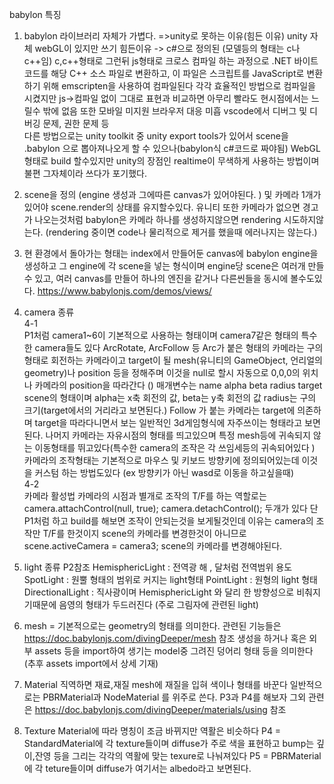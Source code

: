 babylon 특징

1. babylon 라이브러리 자체가 가볍다. =>unity로 못하는 이유(힘든 이유)
unity 자체 webGL이 있지만 쓰기 힘든이유 ->
c#으로 정의된 (모델등의 형태는 c나c++임)  c,c++형태로 그런뒤 js형태로 크로스 컴파일 하는 과정으로 
.NET 바이트코드를 해당 C++ 소스 파일로 변환하고, 이 파일은 스크립트를 JavaScript로 변환하기 위해 emscripten을 사용하여 컴파일된다
각각 효율적인 방법으로 컴파일을 시켰지만 js->컴파일 없이 그대로 표현과 비교하면 아무리 빨라도 현시점에서는 느릴수 밖에 없음
또한 모바일 미지원 브라우저 대응 미흡 vscode에서 디버그 및 디버깅 문제, 권한 문제 등    
다른 방법으로는 unity toolkit 중 unity export tools가 있어서 scene을 .babylon 으로 뽑아져나오게 할 수 있으나(babylon식 c#코드로 짜야됨)
WebGL형태로 build 할수있지만 unity의 장점인 realtime이 무색하게 사용하는 방법이며 불편 그자체이라 쓰다가 포기했다.

2. scene을 정의 (engine 생성과 그에따른 canvas가 있어야된다. ) 및 카메라 1개가 있어야 scene.render의 상태를 유지할수있다.
유니티 또한 카메라가 없으면 경고가 나오는것처럼 babylon은 카메라 하나를 생성하지않으면 rendering 시도하지않는다. (rendering 중이면
code나 물리적으로 제거를 했을때 에러나지는 않는다.)

3. 현 환경에서 돌아가는 형태는 index에서 만들어둔 canvas에 babylon engine을 생성하고 그 engine에 각 scene을 넣는 형식이며
engine당 scene은 여러개 만들수 있고, 여러 canvas를 만들어 하나의 엔진을 같거나 다른씬들을 동시에 볼수도있다.
https://www.babylonjs.com/demos/views/

4. camera 종류    
4-1     
P1처럼 camera1~6이 기본적으로 사용하는 형태이며  camera7같은 형태의 특수한 camera들도 있다
ArcRotate, ArcFollow 등 Arc가 붙은 형태의 카메라는 구의 형태로 회전하는 카메라이고 target이 될 mesh(유니티의 GameObject, 언리얼의 geometry)나 position 등을 정해주며
이것을 null로 할시 자동으로 0,0,0의 위치나 카메라의 position을 따라간다 ()
매개변수는 name alpha beta radius target scene의 형태이며 alpha는 x축 회전의 값, beta는 y축 회전의 값 radius는 구의 크기(target에서의 거리라고 보면된다.)
Follow 가 붙는 카메라는 target에 의존하며 target을 따라다니면서 보는 일반적인 3d게임형식에 자주쓰이는 형태라고 보면된다.
나머지 카메라는 자유시점의 형태를 띄고있으며 특정 mesh등에 귀속되지 않는 이동형태를 뛰고있다(특수한 camera의 조작은 각 쓰임세등의 귀속되어있다 )
카메라의 조작형태는 기본적으로 마우스 및 키보드 방향키에 정의되어있는데 이것을 커스텀 하는 방법도있다 (ex 방향키가 아닌 wasd로 이동을 하고싶을때)       
4-2    
카메라 활성법
카메라의 시점과 별개로 조작의 T/F를 하는 역할로는 
camera.attachControl(null, true);
camera.detachControl();
두개가 있다
단 P1처럼 하고 build를 해보면 조작이 안되는것을 보게될것인데 이유는
camera의 조작만 T/F를 한것이지 scene의 카메라를 변경한것이 아니므로
 scene.activeCamera = camera3;
scene의 카메라를 변경해야된다.

5. light 종류
P2참조
HemisphericLight : 전역광 해 , 달처럼 전역범위 용도
SpotLight : 원뿔 형태의 범위로 커지는 light형태
PointLight : 원형의 light 형태
DirectionalLight : 직사광이며 HemisphericLight 와 달리 한 방향성으로 비춰지기때문에 음영의 형태가 두드러진다 (주로 그림자에 관련된 light)   

6. mesh = 기본적으로는 geometry의 형태를 의미한다.
관련된 기능들은 
https://doc.babylonjs.com/divingDeeper/mesh 참조
생성을 하거나 혹은 외부 assets 등을 import하여 생기는 model중 그려진 덩어리 형태 등을 의미한다 (추후 assets import에서 상세 기재)   

7. Material
직역하면 재료,재질 mesh에 재질을 입혀 색이나 형태를 바꾼다 일반적으로는 PBRMaterial과 NodeMaterial 를 위주로 쓴다. 
P3과 P4를 해보자
그외 관련은 
https://doc.babylonjs.com/divingDeeper/materials/using 참조   

8. Texture 
Material에 따라 명칭이 조금 바뀌지만 역활은 비슷하다
P4 = StandardMaterial에 각 texture들이며 diffuse가 주로 색을 표현하고 bump는 깊이,잔영 등을 그리는 각각의 역활에 맞는 texure로 나눠져있다
P5 = PBRMaterial에 각 teture들이며 diffuse가 여기서는 albedo라고 보면된다.
